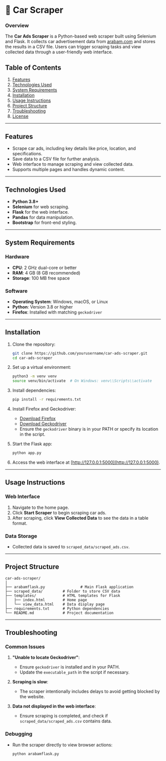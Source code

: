 
# 🚗 Car Scraper

### Overview

The **Car Ads Scraper** is a Python-based web scraper built using Selenium and Flask. It collects car advertisement data from [arabam.com](https://www.arabam.com) and stores the results in a CSV file. Users can trigger scraping tasks and view collected data through a user-friendly web interface.



## Table of Contents
1. [Features](#features)  
2. [Technologies Used](#technologies-used)  
3. [System Requirements](#system-requirements)  
4. [Installation](#installation)  
5. [Usage Instructions](#usage-instructions)  
6. [Project Structure](#project-structure)  
7. [Troubleshooting](#troubleshooting)  
8. [License](#license)  

---

## Features
- Scrape car ads, including key details like price, location, and specifications.
- Save data to a CSV file for further analysis.
- Web interface to manage scraping and view collected data.
- Supports multiple pages and handles dynamic content.

---

## Technologies Used
- **Python 3.8+**
- **Selenium** for web scraping.
- **Flask** for the web interface.
- **Pandas** for data manipulation.
- **Bootstrap** for front-end styling.

---

## System Requirements
### Hardware
- **CPU**: 2 GHz dual-core or better  
- **RAM**: 4 GB (8 GB recommended)  
- **Storage**: 100 MB free space  

### Software
- **Operating System**: Windows, macOS, or Linux  
- **Python**: Version 3.8 or higher  
- **Firefox**: Installed with matching `geckodriver`

---

## Installation
1. Clone the repository:
   ```bash
   git clone https://github.com/yourusername/car-ads-scraper.git
   cd car-ads-scraper
   ```

2. Set up a virtual environment:
   ```bash
   python3 -m venv venv
   source venv/bin/activate  # On Windows: venv\\Scripts\\activate
   ```

3. Install dependencies:
   ```bash
   pip install -r requirements.txt
   ```

4. Install Firefox and Geckodriver:
   - [Download Firefox](https://www.mozilla.org/firefox/)
   - [Download Geckodriver](https://github.com/mozilla/geckodriver/releases)
   - Ensure the `geckodriver` binary is in your PATH or specify its location in the script.

5. Start the Flask app:
   ```bash
   python app.py
   ```

6. Access the web interface at [http://127.0.0.1:5000](http://127.0.0.1:5000).

---

## Usage Instructions
### Web Interface
1. Navigate to the home page.
2. Click **Start Scraper** to begin scraping car ads.
3. After scraping, click **View Collected Data** to see the data in a table format.

### Data Storage
- Collected data is saved to `scraped_data/scraped_ads.csv`.

---

## Project Structure
```
car-ads-scraper/
│
├── arabamflask.py                # Main Flask application
├── scraped_data/         # Folder to store CSV data
├── templates/            # HTML templates for Flask
│   ├── index.html        # Home page
│   └── view_data.html    # Data display page
├── requirements.txt      # Python dependencies
└── README.md             # Project documentation
```

---

## Troubleshooting
### Common Issues
1. **"Unable to locate Geckodriver"**:
   - Ensure `geckodriver` is installed and in your PATH.
   - Update the `executable_path` in the script if necessary.

2. **Scraping is slow**:
   - The scraper intentionally includes delays to avoid getting blocked by the website.

3. **Data not displayed in the web interface**:
   - Ensure scraping is completed, and check if `scraped_data/scraped_ads.csv` contains data.

### Debugging
- Run the scraper directly to view browser actions:
   ```python
   python arabamflask.py
   ```
